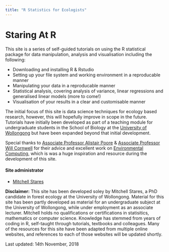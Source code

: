 ```yaml
---
title: "R Statistics for Ecologists"
---
```


# Staring At R 

This site is a series of self-guided tutorials on using the R statistical package for data manipulation, analysis and visualisation including the following:  

* Downloading and installing R & Rstudio  
* Setting up your file system and working environment in a reproducable manner  
* Manipulating your data in a reproducable manner  
* Statistical analysis, covering analysis of variance, linear regressions and generalised linear models (more to come!)  
* Visualisation of your results in a clear and customisable manner  

The initial focus of this site is data science techniques for ecology based research, however, this will hopefully improve in scope in the future. Tutorials have initially been developed as part of a teaching module for undergraduate students in the School of Biology at the [University of Wollongong](https://www.uow.edu.au/index.html) but have been expanded beyond that initial development.

Special thanks to [Associate Professor Alistair Poore](https://alistairpoore.org) & [Associate Professor Will Cornwell](http://willcornwell.org/) for their advice and excellent work on [Environmental Computing](http://environmentalcomputing.net/), which is was a huge inspiration and resource during the development of this site. 

#### Site administrator  
* [Mitchell Stares](https://twitter.com/DeadTreeDude)  


**Disclaimer:** This site has been developed soley by Mitchell Stares, a PhD candidate in forest ecology at the University of Wollongong. Material for this site has been partly developed as material for an undergraduate subject at the University of Wollongong, while under employment as an associate lecturer. Mitchell holds no qualifications or certifications in statisitics, mathematics or computer science. Knowledge has stemmed from years of coding in R, self-taught through tutorials, textbooks and colleagues. Many of the resources for this site have been adapted from multiple online websites, and references to each of those websites will be updated shortly.  

Last updated: 14th November, 2018


